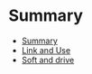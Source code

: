 # Summary

* [Summary](README.md)
* [Link and Use](hardware-connection.md)
* [Soft and drive](soft.md)

